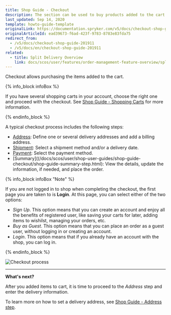 ```yaml
---
title: Shop Guide - Checkout
description: The section can be used to buy products added to the cart by setting a delivery address, shipment details, a payment method and placing an order.
last_updated: Sep 14, 2020
template: howto-guide-template
originalLink: https://documentation.spryker.com/v5/docs/checkout-shop-guide-201911
originalArticleId: ead39673-f6ad-423f-9783-8783e83fda75
redirect_from:
  - /v5/docs/checkout-shop-guide-201911
  - /v5/docs/en/checkout-shop-guide-201911
related:
  - title: Split Delivery Overview
    link: docs/scos/user/features/order-management-feature-overview/split-delivery-overview.html
---
```


Checkout allows purchasing the items added to the cart.

{% info_block infoBox %}

If you have several shopping carts in your account, choose the right one and proceed with the checkout. See [Shop Guide - Shopping Carts](/docs/scos/user/shop-user-guides/shop-guide-customer-account/shop-guide-shopping-carts/shopping-carts.html) for more information.

{% endinfo_block %}

A typical checkout process includes the following steps:

* [Address](/docs/scos/user/shop-user-guides/shop-guide-checkout/shop-guide-address-step.html): Define one or several delivery addresses and add a billing address.
* [Shipment](/docs/scos/user/shop-user-guides/shop-guide-checkout/shop-guide-shipment-step.html): Select a shipment method and/or a delivery date.
* [Payment](/docs/scos/user/shop-user-guides/shop-guide-checkout/shop-guide-payment-step.html): Select the payment method.
* [Summary]((/docs/scos/user/shop-user-guides/shop-guide-checkout/shop-guide-summary-step.html): View the details, update the information, if needed, and place the order.

{% info_block infoBox "Note" %}

If you are not logged in to shop when completing the checkout, the first page you are taken to is **Login**. At this page, you can select either of the two options:

* *Sign Up*. This option means that you can create an account and enjoy all the benefits of registered user, like saving your carts for later, adding items to wishilst, managing your orders, etc.
* *Buy as Guest*. This option means that you can place an order as a guest user, without logging in or creating an account.
* *Login*. This option means that if you already have an account with the shop, you can log in.

{% endinfo_block %}

![Checkout process](https://spryker.s3.eu-central-1.amazonaws.com/docs/User+Guides/Shop+User+Guides/Checkout/split-delivery-checkout.gif)


***
**What's next?**

After you added items to cart, it is time to proceed to the *Address* step and enter the delivery information.

To learn more on how to set a delivery address, see [Shop Guide - Address step](/docs/scos/user/shop-user-guides/shop-guide-checkout/shop-guide-address-step.html).
